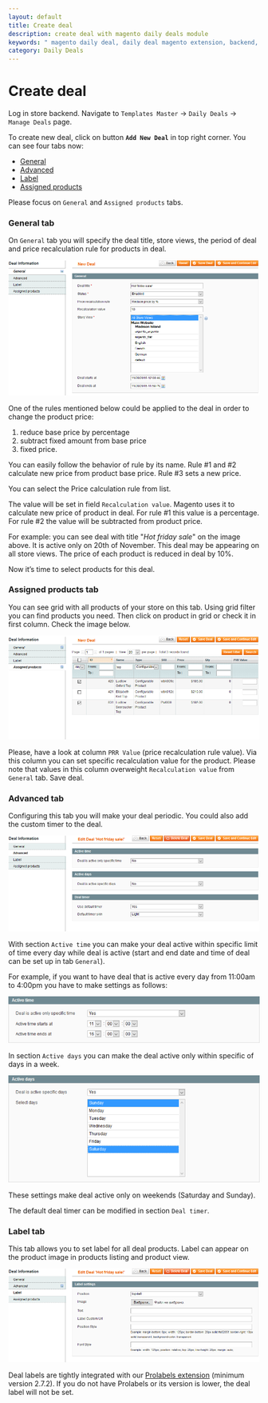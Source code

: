 ```yaml
---
layout: default
title: Create deal
description: create deal with magento daily deals module
keywords: " magento daily deal, daily deal magento extension, backend, create deal"
category: Daily Deals
---
```


# Create deal

Log in store backend. Navigate to `Templates Master` -> `Daily
Deals` -> `Manage Deals` page.

To create new deal, click on button **`Add New Deal`** in top right corner. You
can see four tabs now:

* [General](#general-tab)
* [Advanced](#advanced-tab)
* [Label](#label-tab)
* [Assigned products](#assigned-products-tab)

Please focus on `General` and `Assigned products` tabs.

### General tab

On `General` tab you will specify the deal title, store views, the period of
deal and price recalculation rule for products in deal.

![General tab example](/images/dailydeals/backend/create-deal-general-tab.png)

One of the rules mentioned below could be applied to the deal in order to change
the product price:

1. reduce base price by percentage
2. subtract fixed amount from base price
3. fixed price.

You can easily follow the behavior of rule by its name. Rule #1 and #2
calculate new price from product base price. Rule #3 sets a new price.

You can select the Price calculation rule from list.

The value will be set in field `Recalculation value`. Magento uses it to calculate
new price of product in deal. For rule #1 this value is a percentage. For rule
#2 the value will be subtracted from product price.

For example: you can see deal with title "*Hot friday sale*" on the image above.
It is active only on 20th of November. This deal may be appearing on all store views.
The price of each product is reduced in deal by 10%.

Now it’s time to select products for this deal.

### Assigned products tab

You can see grid with all products of your store on this tab. Using grid filter
you can find products you need. Then click on product in grid or check it in
first column. Check the image below.

![Assigned products tab example](/images/dailydeals/backend/create-deal-assigned-products-tab.png)

Please, have a look at column `PRR Value` (price recalculation rule
value). Via this column you can set specific recalculation value for the product.
Please note that values in this column overweight `Recalculation value` from
`General` tab. Save deal.

### Advanced tab

Configuring this tab you will make your deal periodic. You could also add the
custom timer to the deal.

![Advanced tab example](/images/dailydeals/backend/create-deal-advanced-tab.png)

With section `Active time` you can make your deal active within specific limit of
time every day while deal is active (start and end date and time of deal can be
set up in tab `General`).

For example, if you want to have deal that is active every day from 11:00am to
4:00pm you have to make settings as follows:

![Active time section example](/images/dailydeals/backend/create-deal-advanced-tab-active-time.png)

In section `Active days` you can make the deal active only within specific
of days in a week.

![Active days section example](/images/dailydeals/backend/create-deal-advanced-tab-active-days.png)

These settings make deal active only on weekends (Saturday and Sunday).

The default deal timer can be modified in section `Deal timer`.

### Label tab

This tab allows you to set label for all deal products. Label can appear on the
product image in products listing and product view.

![Label example](/images/dailydeals/backend/create-deal-label-tab.png)

Deal labels are tightly integrated with our [Prolabels extension](/m1/prolabels) (minimum version
2.7.2). If you do not have Prolabels or its version is lower, the deal label
will not be set.
